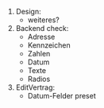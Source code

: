 1. Design:
   - weiteres?
2. Backend check:
   - Adresse
   - Kennzeichen
   - Zahlen
   - Datum
   - Texte
   - Radios
3. EditVertrag:
   - Datum-Felder preset